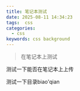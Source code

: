 ```yaml
---
title: 笔记本测试
date: 2025-08-11 14:34:23
tags:  css
categories:
  - css
keywords: css background
---
```


> 在笔记本上测试

测试一下能否在笔记本上上传

测试一下目录biao'qian

